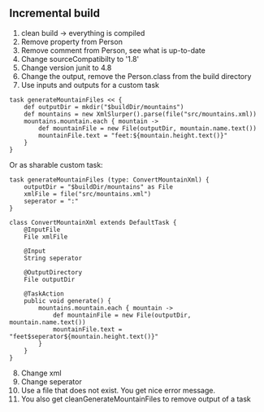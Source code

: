 Incremental build
-

1. clean build -> everything is compiled
2. Remove property from Person
3. Remove comment from Person, see what is up-to-date
4. Change sourceCompatibilty to '1.8'
5. Change version junit to 4.8
6. Change the output, remove the Person.class from the build directory
7. Use inputs and outputs for a custom task

```
task generateMountainFiles << {
    def outputDir = mkdir("$buildDir/mountains")
    def mountains = new XmlSlurper().parse(file("src/mountains.xml))
    mountains.mountain.each { mountain -> 
        def mountainFile = new File(outputDir, mountain.name.text())
        mountainFile.text = "feet:${mountain.height.text()}"
    }
}
```

Or as sharable custom task:

```
task generateMountainFiles (type: ConvertMountainXml) {
    outputDir = "$buildDir/mountains" as File
    xmlFile = file("src/mountains.xml")
    seperator = ":"
}

class ConvertMountainXml extends DefaultTask {
    @InputFile
    File xmlFile
    
    @Input 
    String seperator
    
    @OutputDirectory
    File outputDir
    
    @TaskAction
    public void generate() {
        mountains.mountain.each { mountain -> 
            def mountainFile = new File(outputDir, mountain.name.text())
            mountainFile.text = "feet$seperator${mountain.height.text()}"
        }
    }
}
```

8. Change xml
9. Change seperator
10. Use a file that does not exist. You get nice error message.
11. You also get cleanGenerateMountainFiles to remove output of a task
